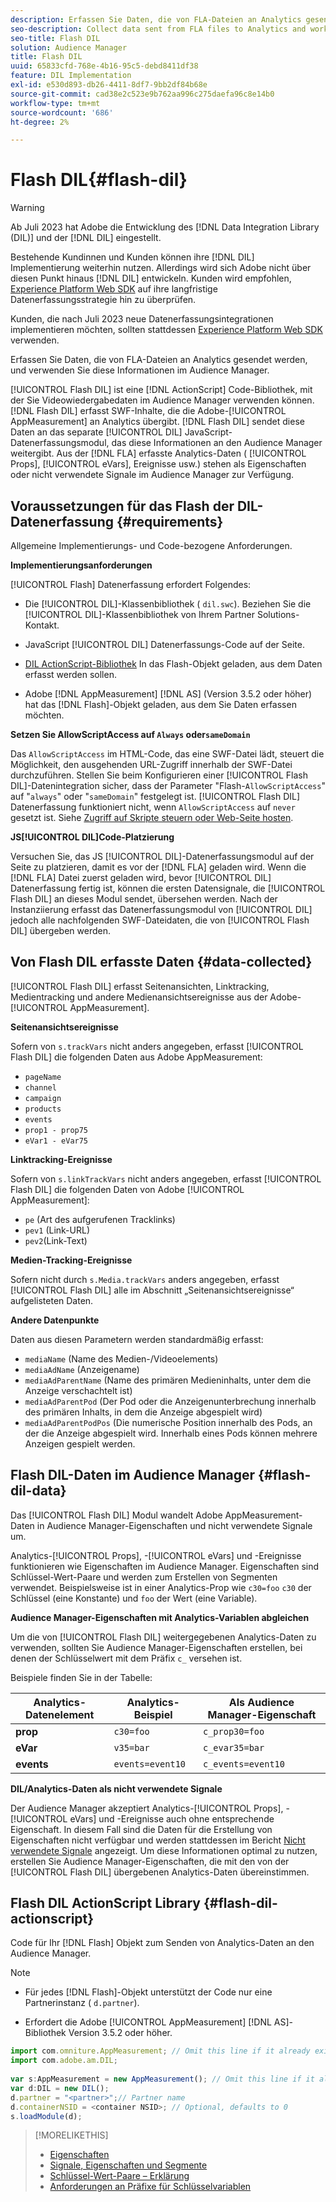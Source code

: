 ```yaml
---
description: Erfassen Sie Daten, die von FLA-Dateien an Analytics gesendet werden, und verwenden Sie diese Informationen im Audience Manager.
seo-description: Collect data sent from FLA files to Analytics and work with that information in Audience Manager.
seo-title: Flash DIL
solution: Audience Manager
title: Flash DIL
uuid: 65833cfd-768e-4b16-95c5-debd8411df38
feature: DIL Implementation
exl-id: e530d893-db26-4411-8df7-9bb2df84b68e
source-git-commit: cad38e2c523e9b762aa996c275daefa96c8e14b0
workflow-type: tm+mt
source-wordcount: '686'
ht-degree: 2%

---
```


# Flash DIL{#flash-dil}

>[!WARNING]
>
>Ab Juli 2023 hat Adobe die Entwicklung des [!DNL Data Integration Library (DIL)] und der [!DNL DIL] eingestellt.
>
>Bestehende Kundinnen und Kunden können ihre [!DNL DIL] Implementierung weiterhin nutzen. Allerdings wird sich Adobe nicht über diesen Punkt hinaus [!DNL DIL] entwickeln. Kunden wird empfohlen, [Experience Platform Web SDK](https://experienceleague.adobe.com/docs/experience-platform/edge/home.html?lang=en) auf ihre langfristige Datenerfassungsstrategie hin zu überprüfen.
>
>Kunden, die nach Juli 2023 neue Datenerfassungsintegrationen implementieren möchten, sollten stattdessen [Experience Platform Web SDK](https://experienceleague.adobe.com/docs/experience-platform/edge/home.html?lang=en) verwenden.

Erfassen Sie Daten, die von FLA-Dateien an Analytics gesendet werden, und verwenden Sie diese Informationen im Audience Manager.

<!-- 

c_flash_dil_toc.xml

 -->

[!UICONTROL Flash DIL] ist eine [!DNL ActionScript] Code-Bibliothek, mit der Sie Videowiedergabedaten im Audience Manager verwenden können. [!DNL Flash DIL] erfasst SWF-Inhalte, die die Adobe-[!UICONTROL AppMeasurement] an Analytics übergibt. [!DNL Flash DIL] sendet diese Daten an das separate [!UICONTROL DIL] JavaScript-Datenerfassungsmodul, das diese Informationen an den Audience Manager weitergibt. Aus der [!DNL FLA] erfasste Analytics-Daten ( [!UICONTROL Props], [!UICONTROL eVars], Ereignisse usw.) stehen als Eigenschaften oder nicht verwendete Signale im Audience Manager zur Verfügung.

## Voraussetzungen für das Flash der DIL-Datenerfassung {#requirements}

Allgemeine Implementierungs- und Code-bezogene Anforderungen.

<!-- 

c_flash_dil_intro.xml

 -->

**Implementierungsanforderungen**

[!UICONTROL Flash] Datenerfassung erfordert Folgendes:

* Die [!UICONTROL DIL]-Klassenbibliothek ( `dil.swc`). Beziehen Sie die [!UICONTROL DIL]-Klassenbibliothek von Ihrem Partner Solutions-Kontakt.

* JavaScript [!UICONTROL DIL] Datenerfassungs-Code auf der Seite.
* [DIL ActionScript-Bibliothek](../dil/dil-flash.md#flash-dil-actionscript) In das Flash-Objekt geladen, aus dem Daten erfasst werden sollen.
* Adobe [!DNL AppMeasurement] [!DNL AS] (Version 3.5.2 oder höher) hat das [!DNL Flash]-Objekt geladen, aus dem Sie Daten erfassen möchten.

**Setzen Sie AllowScriptAccess auf `Always` oder`sameDomain`**

Das `AllowScriptAccess` im HTML-Code, das eine SWF-Datei lädt, steuert die Möglichkeit, den ausgehenden URL-Zugriff innerhalb der SWF-Datei durchzuführen. Stellen Sie beim Konfigurieren einer [!UICONTROL Flash DIL]-Datenintegration sicher, dass der Parameter &quot;Flash-`AllowScriptAccess`&quot; auf &quot;`always`&quot; oder &quot;`sameDomain`&quot; festgelegt ist. [!UICONTROL Flash DIL] Datenerfassung funktioniert nicht, wenn `AllowScriptAccess` auf `never` gesetzt ist. Siehe [Zugriff auf Skripte steuern oder Web-Seite hosten](https://helpx.adobe.com/flash/kb/control-access-scripts-host-web.html).

**JS[!UICONTROL DIL]Code-Platzierung**

Versuchen Sie, das JS [!UICONTROL DIL]-Datenerfassungsmodul auf der Seite zu platzieren, damit es vor der [!DNL FLA] geladen wird. Wenn die [!DNL FLA] Datei zuerst geladen wird, bevor [!UICONTROL DIL] Datenerfassung fertig ist, können die ersten Datensignale, die [!UICONTROL Flash DIL] an dieses Modul sendet, übersehen werden. Nach der Instanziierung erfasst das Datenerfassungsmodul von [!UICONTROL DIL] jedoch alle nachfolgenden SWF-Dateidaten, die von [!UICONTROL Flash DIL] übergeben werden.

## Von Flash DIL erfasste Daten {#data-collected}

[!UICONTROL Flash DIL] erfasst Seitenansichten, Linktracking, Medientracking und andere Medienansichtsereignisse aus der Adobe-[!UICONTROL AppMeasurement].

<!-- 

r_flash_dil_data_collected.xml

 -->

**Seitenansichtsereignisse**

Sofern von `s.trackVars` nicht anders angegeben, erfasst [!UICONTROL Flash DIL] die folgenden Daten aus Adobe AppMeasurement:

* `pageName`
* `channel`
* `campaign`
* `products`
* `events`
* `prop1 - prop75`
* `eVar1 - eVar75`

**Linktracking-Ereignisse**

Sofern von `s.linkTrackVars` nicht anders angegeben, erfasst [!UICONTROL Flash DIL] die folgenden Daten von Adobe [!UICONTROL AppMeasurement]:

* `pe` (Art des aufgerufenen Tracklinks)
* `pev1` (Link-URL)
* `pev2`(Link-Text)

**Medien-Tracking-Ereignisse**

Sofern nicht durch `s.Media.trackVars` anders angegeben, erfasst [!UICONTROL Flash DIL] alle im Abschnitt „Seitenansichtsereignisse“ aufgelisteten Daten.

**Andere Datenpunkte**

Daten aus diesen Parametern werden standardmäßig erfasst:

* `mediaName` (Name des Medien-/Videoelements)
* `mediaAdName` (Anzeigename)
* `mediaAdParentName` (Name des primären Medieninhalts, unter dem die Anzeige verschachtelt ist)
* `mediaAdParentPod` (Der Pod oder die Anzeigenunterbrechung innerhalb des primären Inhalts, in dem die Anzeige abgespielt wird)
* `mediaAdParentPodPos` (Die numerische Position innerhalb des Pods, an der die Anzeige abgespielt wird. Innerhalb eines Pods können mehrere Anzeigen gespielt werden.

## Flash DIL-Daten im Audience Manager {#flash-dil-data}

Das [!UICONTROL Flash DIL] Modul wandelt Adobe AppMeasurement-Daten in Audience Manager-Eigenschaften und nicht verwendete Signale um.

<!-- 

c_flash_dil_in_aam.xml

 -->

Analytics-[!UICONTROL Props], -[!UICONTROL eVars] und -Ereignisse funktionieren wie Eigenschaften im Audience Manager. Eigenschaften sind Schlüssel-Wert-Paare und werden zum Erstellen von Segmenten verwendet. Beispielsweise ist in einer Analytics-Prop wie `c30=foo` `c30` der Schlüssel (eine Konstante) und `foo` der Wert (eine Variable).

**Audience Manager-Eigenschaften mit Analytics-Variablen abgleichen**

Um die von [!UICONTROL Flash DIL] weitergegebenen Analytics-Daten zu verwenden, sollten Sie Audience Manager-Eigenschaften erstellen, bei denen der Schlüsselwert mit dem Präfix `c_` versehen ist.

Beispiele finden Sie in der Tabelle:

| Analytics-Datenelement | Analytics-Beispiel | Als Audience Manager-Eigenschaft |
|---|---|---|
| **prop** | `c30=foo` | `c_prop30=foo` |
| **eVar** | `v35=bar` | `c_evar35=bar` |
| **events** | `events=event10` | `c_events=event10` |

**DIL/Analytics-Daten als nicht verwendete Signale**

Der Audience Manager akzeptiert Analytics-[!UICONTROL Props], -[!UICONTROL eVars] und -Ereignisse auch ohne entsprechende Eigenschaft. In diesem Fall sind die Daten für die Erstellung von Eigenschaften nicht verfügbar und werden stattdessen im Bericht [Nicht verwendete Signale](../reporting/dynamic-reports/unused-signals.md) angezeigt. Um diese Informationen optimal zu nutzen, erstellen Sie Audience Manager-Eigenschaften, die mit den von der [!UICONTROL Flash DIL] übergebenen Analytics-Daten übereinstimmen.

## Flash DIL ActionScript Library {#flash-dil-actionscript}

Code für Ihr [!DNL Flash] Objekt zum Senden von Analytics-Daten an den Audience Manager.

<!-- 

r_flash_dil_actionscript.xml

 -->

>[!NOTE]
>
>* Für jedes [!DNL Flash]-Objekt unterstützt der Code nur eine Partnerinstanz ( `d.partner`).
>
>* Erfordert die Adobe [!UICONTROL AppMeasurement] [!DNL AS]-Bibliothek Version 3.5.2 oder höher.

```js
import com.omniture.AppMeasurement; // Omit this line if it already exists in the code 
import com.adobe.am.DIL; 
  
var s:AppMeasurement = new AppMeasurement(); // Omit this line if it already exists in the code 
var d:DIL = new DIL(); 
d.partner = "<partner>";// Partner name 
d.containerNSID = <container NSID>; // Optional, defaults to 0 
s.loadModule(d);
```

>[!MORELIKETHIS]
>
>* [Eigenschaften](../features/traits/trait-details-page.md)
>* [Signale, Eigenschaften und Segmente](../reference/signal-trait-segment.md)
>* [Schlüssel-Wert-Paare – Erklärung](../reference/key-value-pairs-explained.md)
>* [Anforderungen an Präfixe für Schlüsselvariablen](../features/traits/trait-variable-prefixes.md)
